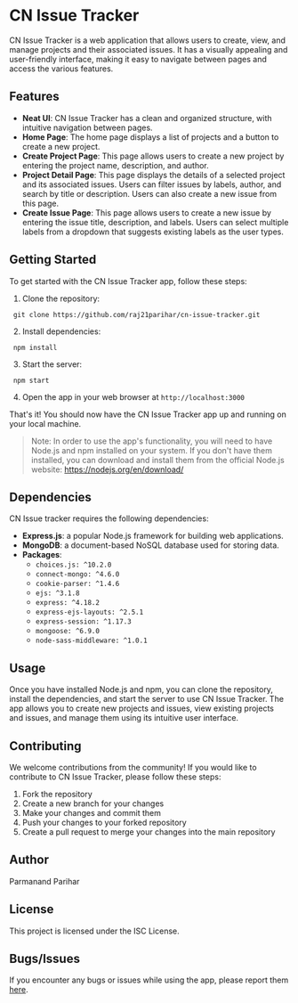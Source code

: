 # CN Issue Tracker

CN Issue Tracker is a web application that allows users to create, view, and manage projects and their associated issues. It has a visually appealing and user-friendly interface, making it easy to navigate between pages and access the various features.

## Features

-   **Neat UI**: CN Issue Tracker has a clean and organized structure, with intuitive navigation between pages.
-   **Home Page**: The home page displays a list of projects and a button to create a new project.
-   **Create Project Page**: This page allows users to create a new project by entering the project name, description, and author.
-   **Project Detail Page**: This page displays the details of a selected project and its associated issues. Users can filter issues by labels, author, and search by title or description. Users can also create a new issue from this page.
-   **Create Issue Page**: This page allows users to create a new issue by entering the issue title, description, and labels. Users can select multiple labels from a dropdown that suggests existing labels as the user types.

## Getting Started

To get started with the CN Issue Tracker app, follow these steps:

1. Clone the repository:
```
 git clone https://github.com/raj21parihar/cn-issue-tracker.git
```
2. Install dependencies: 
```
 npm install
 ```
3. Start the server:
```
 npm start
 ```
4. Open the app in your web browser at `http://localhost:3000`

That's it! You should now have the CN Issue Tracker app up and running on your local machine.

> Note: In order to use the app's functionality, you will need to have Node.js and npm installed on your system. If you don't have them installed, you can download and install them from the official Node.js website: https://nodejs.org/en/download/

## Dependencies

CN Issue tracker requires the following dependencies:

-   **Express.js**: a popular Node.js framework for building web applications.
-   **MongoDB**: a document-based NoSQL database used for storing data.
-   **Packages**:
    -   `choices.js: ^10.2.0`
    -   `connect-mongo: ^4.6.0`
    -   `cookie-parser: ^1.4.6`
    -   `ejs: ^3.1.8`
    -   `express: ^4.18.2`
    -   `express-ejs-layouts: ^2.5.1`
    -   `express-session: ^1.17.3`
    -   `mongoose: ^6.9.0`
    -   `node-sass-middleware: ^1.0.1`

## Usage

Once you have installed Node.js and npm, you can clone the repository, install the dependencies, and start the server to use CN Issue Tracker. The app allows you to create new projects and issues, view existing projects and issues, and manage them using its intuitive user interface.

## Contributing

We welcome contributions from the community! If you would like to contribute to CN Issue Tracker, please follow these steps:

1. Fork the repository
2. Create a new branch for your changes
3. Make your changes and commit them
4. Push your changes to your forked repository
5. Create a pull request to merge your changes into the main repository

## Author

Parmanand Parihar

## License

This project is licensed under the ISC License.

## Bugs/Issues

If you encounter any bugs or issues while using the app, please report them [here](https://github.com/raj21parihar/cn-issue-tracker/issues).

